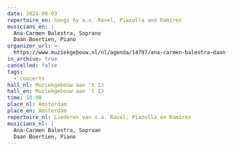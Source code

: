 ```yaml
---
date: 2024-08-03
repertoire_en: Songs by a.o. Ravel, Piazolla and Ramírez
musicians_en: |
  Ana-Carmen Balestra, Soprano
  Daan Boertien, Piano
organizer_url: >-
  https://www.muziekgebouw.nl/nl/agenda/14797/ana-carmen-balestra-daan-boertien/gracias-a-la-vida
in_archive: true
cancelled: false
tags:
  - concerts
hall_nl: Muziekgebouw aan 't IJ
hall_en: Muziekgebouw aan 't IJ
time: 18:00
place_nl: Amsterdam
place_en: Amsterdam
repertoire_nl: Liederen van o.a. Ravel, Piazolla en Ramírez
musicians_nl: |
  Ana-Carmen Balestra, Sopraan
  Daan Boertien, Piano
---
```

